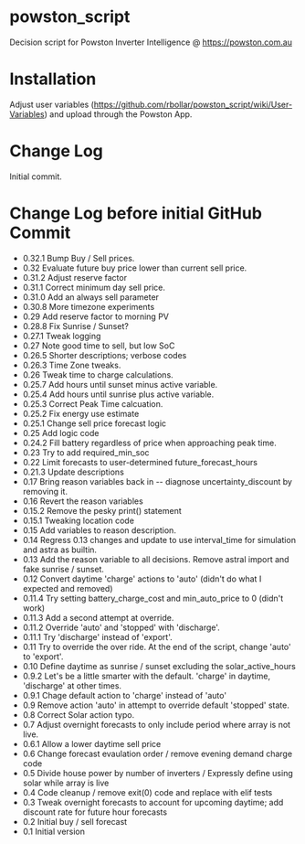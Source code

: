 # powston_script
Decision script for Powston Inverter Intelligence @ https://powston.com.au

# Installation

Adjust user variables (https://github.com/rbollar/powston_script/wiki/User-Variables) and upload through the Powston App.

# Change Log

Initial commit.

# Change Log before initial GitHub Commit
- 0.32.1 Bump Buy / Sell prices.
- 0.32 Evaluate future buy price lower than current sell price.
- 0.31.2 Adjust reserve factor
- 0.31.1 Correct minimum day sell price.
- 0.31.0 Add an always sell parameter
- 0.30.8 More timezone experiments
- 0.29 Add reserve factor to morning PV
- 0.28.8 Fix Sunrise / Sunset?
- 0.27.1 Tweak logging
- 0.27 Note good time to sell, but low SoC
- 0.26.5 Shorter descriptions; verbose codes
- 0.26.3 Time Zone tweaks.
- 0.26 Tweak time to charge calculations.
- 0.25.7 Add hours until sunset minus active variable.
- 0.25.4 Add hours until sunrise plus active variable.
- 0.25.3 Correct Peak Time calcuation.
- 0.25.2 Fix energy use estimate
- 0.25.1 Change sell price forecast logic
- 0.25 Add logic code
- 0.24.2 Fill battery regardless of price when approaching peak time.
- 0.23 Try to add required_min_soc
- 0.22 Limit forecasts to user-determined future_forecast_hours
- 0.21.3 Update descriptions
- 0.17 Bring reason variables back in -- diagnose uncertainty_discount by removing it.
- 0.16 Revert the reason variables
- 0.15.2 Remove the pesky print() statement
- 0.15.1 Tweaking location code
- 0.15 Add variables to reason description.
- 0.14 Regress 0.13 changes and update to use interval_time for simulation and astra as builtin.
- 0.13 Add the reason variable to all decisions. Remove astral import and fake sunrise / sunset.
- 0.12 Convert daytime 'charge' actions to 'auto' (didn't do what I expected and removed)
- 0.11.4 Try setting battery_charge_cost and min_auto_price to 0 (didn't work)
- 0.11.3 Add a second attempt at override.
- 0.11.2 Override 'auto' and 'stopped' with 'discharge'.
- 0.11.1 Try 'discharge' instead of 'export'.
- 0.11 Try to override the over ride. At the end of the script, change 'auto' to 'export'.
- 0.10 Define daytime as sunrise / sunset excluding the solar_active_hours
- 0.9.2 Let's be a little smarter with the default. 'charge' in daytime, 'discharge' at other times.
- 0.9.1 Chage default action to 'charge' instead of 'auto'
- 0.9 Remove action 'auto' in attempt to override default 'stopped' state.
- 0.8 Correct Solar action typo.
- 0.7 Adjust overnight forecasts to only include period where array is not live.
- 0.6.1 Allow a lower daytime sell price
- 0.6 Change forecast evaulation order / remove evening demand charge code
- 0.5 Divide house power by number of inverters / Expressly define using solar while array is live
- 0.4 Code cleanup / remove exit(0) code and replace with elif tests
- 0.3 Tweak overnight forecasts to account for upcoming daytime; add discount rate for future hour forecasts
- 0.2 Initial buy / sell forecast
- 0.1 Initial version
